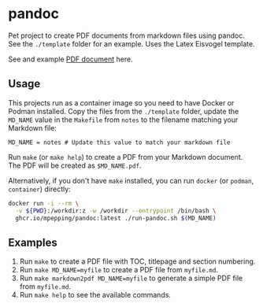 # pandoc

Pet project to create PDF documents from markdown files using pandoc. See the `./template` folder for an example. Uses the Latex Eisvogel template.

See and example [PDF document](./template/notes.pdf) here.

## Usage

This projects run as a container image so you need to have Docker or Podman installed. Copy the files from the `./template` folder, update the `MD_NAME` value in the `Makefile` from `notes` to the filename matching your Markdown file:

```make, Makefile
MD_NAME = notes # Update this value to match your markdown file
```

Run `make` (or `make help`) to create a PDF from your Markdown document. The PDF will be created as `$MD_NAME.pdf`.

Alternatively, if you don't have `make` installed, you can run `docker` (or `podman`, `container`) directly:

```bash
docker run -i --rm \
  -v ${PWD}:/workdir:z -w /workdir --entrypoint /bin/bash \
  ghcr.io/mpepping/pandoc:latest ./run-pandoc.sh $(MD_NAME)
```

## Examples

1. Run `make` to create a PDF file with TOC, titlepage and section numbering.
1. Run `make MD_NAME=myfile` to create a PDF file from `myfile.md`.
1. Run `make markdown2pdf MD_NAME=myfile` to generate a simple PDF file from `myfile.md`.
1. Run `make help` to see the available commands.
